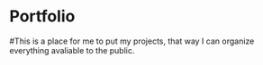 # Portfolio
#This is a place for me to put my projects, that way I can organize everything avaliable to the public.

